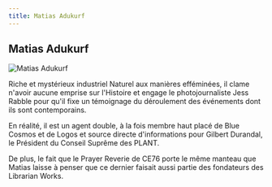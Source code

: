 ```yaml
---
title: Matias Adukurf
---
```


Matias Adukurf
--------------


![Matias Adukurf](/images/stories/manga/astray/persos/Matias.jpg)

Riche et mystérieux industriel Naturel aux manières efféminées, il clame n'avoir aucune emprise sur l'Histoire et engage le photojournaliste Jess Rabble pour qu'il fixe un témoignage du déroulement des événements dont ils sont contemporains.


En réalité, il est un agent double, à la fois membre haut placé de Blue Cosmos et de Logos et source directe d'informations pour Gilbert Durandal, le Président du Conseil Suprême des PLANT.


De plus, le fait que le Prayer Reverie de CE76 porte le même manteau que Matias laisse à penser que ce dernier faisait aussi partie des fondateurs des Librarian Works.


